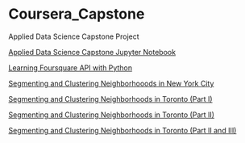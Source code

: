 # Coursera_Capstone
Applied Data Science Capstone Project

<a href="https://gist.github.com/cec6da964ce2754341bf12f9f92fd457">Applied Data Science Capstone Jupyter Notebook</a>

<a href="https://gist.github.com/56a5c1a9edada06f024640842054db33">Learning Foursquare API with Python</a>

<a href="https://gist.github.com/56f8bc458754392aecda1098131c84de">Segmenting and Clustering Neighborhooods in New York City</a>

<a href="https://gist.github.com/cbcbdfc2dae7f12f04a9ed034d5fdd7f">Segmenting and Clustering Neighborhoods in Toronto (Part I)</a>

<a href="https://gist.github.com/890e9851c4a5327aa8a1adad812294ff">Segmenting and Clustering Neighborhoods in Toronto (Part II)</a>

<a href="https://gist.github.com/1af9a5f84ba6255d55861adca565b09f">Segmenting and Clustering Neighborhoods in Toronto (Part II and III)</a>


